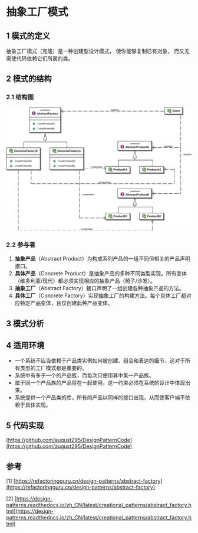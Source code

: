 # 抽象工厂模式



## 1 模式的定义

抽象工厂模式（克隆）是一种创建型设计模式， 使你能够复制已有对象， 而又无需使代码依赖它们所属的类。



## 2 模式的结构

### 2.1 结构图

![Abstract_factory_UML.svg](factory_abstract.assets/Abstract_factory_UML.svg)

### 2.2 参与者

1. **抽象产品**（Abstract Product）为构成系列产品的一组不同但相关的产品声明接口。
2. **具体产品**（Concrete Product）是抽象产品的多种不同类型实现。所有变体（维多利亚/现代）都必须实现相应的抽象产品（椅子/沙发）。
3. **抽象工厂**（Abstract Factory）接口声明了一组创建各种抽象产品的方法。
4. **具体工厂**（Concrete Factory）实现抽象工厂的构建方法。每个具体工厂都对应特定产品变体，且仅创建此种产品变体。



## 3 模式分析





## 4 适用环境

- 一个系统不应当依赖于产品类实例如何被创建、组合和表达的细节，这对于所有类型的工厂模式都是重要的。
- 系统中有多于一个的产品族，而每次只使用其中某一产品族。
- 属于同一个产品族的产品将在一起使用，这一约束必须在系统的设计中体现出来。
- 系统提供一个产品类的库，所有的产品以同样的接口出现，从而使客户端不依赖于具体实现。



## 5 代码实现

[https://github.com/august295/DesignPatternCode](https://github.com/august295/DesignPatternCode)



## 参考

[1] [https://refactoringguru.cn/design-patterns/abstract-factory](https://refactoringguru.cn/design-patterns/abstract-factory)

[2] [https://design-patterns.readthedocs.io/zh_CN/latest/creational_patterns/abstract_factory.html](https://design-patterns.readthedocs.io/zh_CN/latest/creational_patterns/abstract_factory.html)
